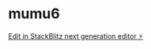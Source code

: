 # mumu6

[Edit in StackBlitz next generation editor ⚡️](https://stackblitz.com/~/github.com/muathzoubi/mumu6)